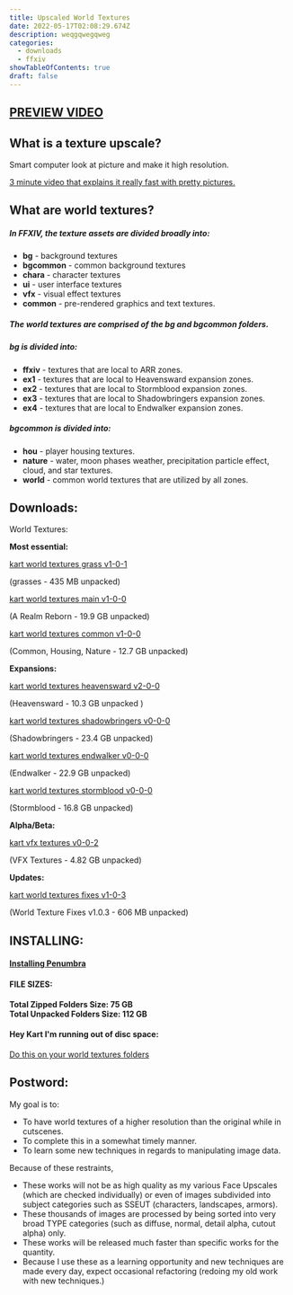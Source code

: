 ```yaml
---
title: Upscaled World Textures
date: 2022-05-17T02:08:29.674Z
description: weqgqwegqweg
categories:
  - downloads
  - ffxiv
showTableOfContents: true
draft: false
---
```

## **[PREVIEW VIDEO](https://www.youtube.com/watch?v=fSO48HBqFyA)**

## **What is a texture upscale?**

Smart computer look at picture and make it high resolution.

[3 minute video that explains it really fast with pretty pictures.](https://www.youtube.com/watch?v=Fix6u4pksrg)

## **What are world textures?**

##### In FFXIV, the texture assets are divided broadly into:

-   **bg** - background textures
-   **bgcommon** - common background textures
-   **chara** - character textures
-   **ui** - user interface textures
-   **vfx** - visual effect textures
-   **common** - pre-rendered graphics and text textures.

##### The world textures are comprised of the **bg** and **bgcommon** folders.

##### **bg** is divided into:

-   **ffxiv** - textures that are local to ARR zones.
-   **ex1** - textures that are local to Heavensward expansion zones.
-   **ex2** - textures that are local to Stormblood expansion zones.
-   **ex3** - textures that are local to Shadowbringers expansion zones.
-   **ex4** - textures that are local to Endwalker expansion zones.

##### **bgcommon** is divided into:

-   **hou** - player housing textures.
-   **nature** - water, moon phases weather, precipitation particle effect, cloud, and star textures.
-   **world** - common world textures that are utilized by all zones.

## Downloads:

World Textures:

**Most essential:**

[kart world textures grass v1-0-1](https://downloads.kartoffels.club/kart+world+textures+grass+v1-0-1.7z "https://downloads.kartoffels.club/kart+world+textures+grass+v1-0-1.7z")

(grasses - 435 MB unpacked)

[kart world textures main v1-0-0](https://downloads.kartoffels.club/kart%20world%20textures%20main%20v1-0-0.7z "https://downloads.kartoffels.club/kart%20world%20textures%20main%20v1-0-0.7z")

(A Realm Reborn - 19.9 GB unpacked)

[kart world textures common v1-0-0](https://downloads.kartoffels.club/kart%20world%20textures%20common%20v1-0-0.7z "https://downloads.kartoffels.club/kart%20world%20textures%20common%20v1-0-0.7z")

(Common, Housing, Nature - 12.7 GB unpacked)

**Expansions:**

[kart world textures heavensward v2-0-0](https://downloads.kartoffels.club/kart%20world%20textures%20heavensward%20v2-0-0.7z "https://downloads.kartoffels.club/kart%20world%20textures%20heavensward%20v2-0-0.7z")

(Heavensward - 10.3 GB unpacked )

[kart world textures shadowbringers v0-0-0](https://downloads.kartoffels.club/kart%20world%20textures%20shadowbringers%20v0-0-0.7z "https://downloads.kartoffels.club/kart%20world%20textures%20shadowbringers%20v0-0-0.7z")

(Shadowbringers - 23.4 GB unpacked)

[kart world textures endwalker v0-0-0](https://downloads.kartoffels.club/kart%20world%20textures%20endwalker%20v0-0-0.7z "https://downloads.kartoffels.club/kart%20world%20textures%20endwalker%20v0-0-0.7z")

(Endwalker - 22.9 GB unpacked)

[kart world textures stormblood v0-0-0](https://downloads.kartoffels.club/kart+world+textures+stormblood+v0-0-0.7z "https://downloads.kartoffels.club/+kart+world+textures+stormblood+v0-0-0.7z")

(Stormblood - 16.8 GB unpacked)

**Alpha/Beta:**

[kart vfx textures v0-0-2](https://downloads.kartoffels.club/TEST%20kart%20vfx%20textures%20v0-0-2.7z "https://downloads.kartoffels.club/TEST%20kart%20vfx%20textures%20v0-0-2.7z")

(VFX Textures - 4.82 GB unpacked)

**Updates:**

[kart world textures fixes v1-0-3](https://downloads.kartoffels.club/kart%20world%20textures%20fixes%20v1-0-3.7z "https://downloads.kartoffels.club/kart%20world%20textures%20fixes%20v1-0-3.7z")

(World Texture Fixes v1.0.3 - 606 MB unpacked)

## INSTALLING:

#### **[Installing Penumbra](https://reniguide.info/#installpenumbra)**

#### **FILE SIZES:**

**Total Zipped Folders Size: 75 GB**  
**Total Unpacked Folders Size: 112 GB**

#### **Hey Kart I'm running out of disc space:**

[Do this on your world textures folders](https://www.windowscentral.com/how-enable-file-compression-windows-11#compress_ntfs_file_windows11)

## **Postword**:

My goal is to:

-   To have world textures of a higher resolution than the original while in cutscenes.
-   To complete this in a somewhat timely manner.
-   To learn some new techniques in regards to manipulating image data.

  
Because of these restraints,

-   These works will not be as high quality as my various Face Upscales (which are checked individually) or even of images subdivided into subject categories such as SSEUT (characters, landscapes, armors).
-   These thousands of images are processed by being sorted into very broad TYPE categories (such as diffuse, normal, detail alpha, cutout alpha) only.
-   These works will be released much faster than specific works for the quantity.
-   Because I use these as a learning opportunity and new techniques are made every day, expect occasional refactoring (redoing my old work with new techniques.)